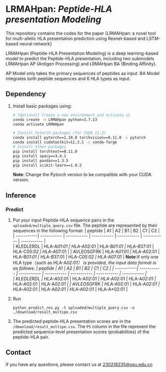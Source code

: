 # LRMAHpan: *Peptide-HLA presentation Modeling*
This repository contains the codes for the paper [LRMAHpan: a novel tool for multi-allelic HLA presentation prediction using Resnet-based and LSTM-based neural network]


LRMAHpan (Peptide-HLA Presentation  Modeling) is a deep learning-based model to predict the Peptide-HLA presentation, including two submodels LRMAHpan AP (Antigen Processing) and LRMAHpan BA (Binding Affinity). 

AP Model only takes the primary sequences of  peptides as input. BA Model integrates both peptide sequences and 6 HLA types as input.

## Dependency
1. Install basic packages using:
    ```bash
    # [Optional] Create a new environment and activate it
	conda create -n LRMAHpan python=3.7.13
	conda activate LRMAHpan

    # Install Pytorch packages (for CUDA 11.3)
	conda install pytorch==1.10.0 torchvision==0.11.0 -c pytorch
 	conda install cudatoolkit=11.3.1 -c conda-forge 
    # Install other packages
	pip install torchtext==0.11.0
	pip install spacy==3.4.1
	pip install pandas==1.3.5
	pip install scikit-learn==1.0.2

    ```
    **Note**: Change the Pytorch version to be compatible with your CUDA version.


## Inference
### Predict
1. Put your input Peptide-HLA sequence pairs in the `uploaded/multiple_query.csv` file. The peptide are represented by their sequences in the following format:
    | peptide    |      A1     |      A2     |      B1     |      B2     |      C1     |      C2     | 
    | -----------| ----------- | ----------- | ----------- | ----------- | ----------- | ----------- |       
    | KLEDLERDL  | HLA-A*01:01 | HLA-A*02:01 | HLA-B*01:01 | HLA-B*37:01 | HLA-C*05:02 | HLA-A*07:01 |
    | AVLEOSGFRK | HLA-A*01:01 | HLA-A*02:01 | HLA-B*01:01 | HLA-B*37:01 | HLA-C*05:02 | HLA-A*07:01 |
**Note**:If only one HLA type（such as HLA-A*02:01） is provided, the input data format is as follows:
    | peptide    |      A1     |      A2     |      B1     |      B2     |      C1     |      C2     | 
    | -----------| ----------- | ----------- | ----------- | ----------- | ----------- | ----------- |       
    | KLEDLERDL  | HLA-A*02:01 | HLA-A*02:01 | HLA-A*02:01 | HLA-A*02:01 | HLA-A*02:01 | HLA-A*02:01 |
    | AVLEOSGFRK | HLA-A*02:01 | HLA-A*02:01 | HLA-A*02:01 | HLA-A*02:01 | HLA-A*02:01 | HLA-A*02:01 |



2. Run 
    ```
    python predict_res.py -t uploaded/multiple_query.csv -o ./download/result_multipe.csv
    ```
3. The predicted peptide-HLA presentation scores are in the `/download/result_multipe.csv`. The `PS` column in the file represent the predicted sequence-level presentation scores (probabilities) of the peptide-HLA pair.




## Contact
If you have any questions, please contact us at 230218235@seu.edu.cn
